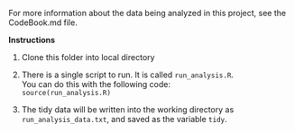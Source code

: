 For more information about the data being analyzed in this project, see the CodeBook.md file.

**Instructions**

1. Clone this folder into local directory  
2. There is a single script to run. It is called `run_analysis.R`.   
    You can do this with the following code:  
    `source(run_analysis.R)`  

3. The tidy data will be written into the working directory as `run_analysis_data.txt`, and saved as the variable `tidy`.

